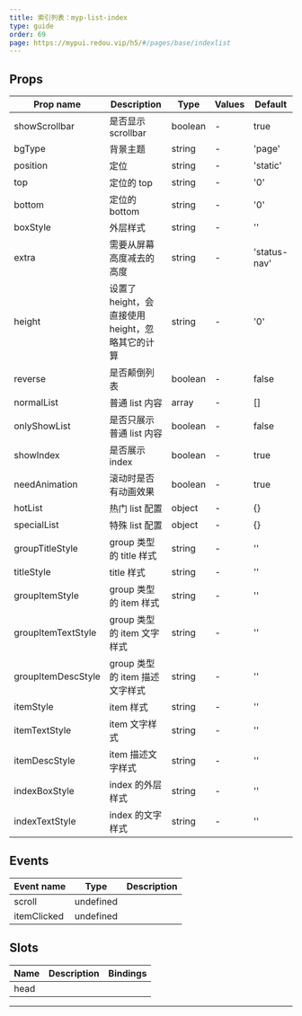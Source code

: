 ```yaml
---
title: 索引列表：myp-list-index
type: guide
order: 69
page: https://mypui.redou.vip/h5/#/pages/base/indexlist
---
```


## Props

| Prop name          | Description                                      | Type    | Values | Default      |
| ------------------ | ------------------------------------------------ | ------- | ------ | ------------ |
| showScrollbar      | 是否显示 scrollbar                               | boolean | -      | true         |
| bgType             | 背景主题                                         | string  | -      | 'page'       |
| position           | 定位                                             | string  | -      | 'static'     |
| top                | 定位的 top                                       | string  | -      | '0'          |
| bottom             | 定位的 bottom                                    | string  | -      | '0'          |
| boxStyle           | 外层样式                                         | string  | -      | ''           |
| extra              | 需要从屏幕高度减去的高度                         | string  | -      | 'status-nav' |
| height             | 设置了 height，会直接使用 height，忽略其它的计算 | string  | -      | '0'          |
| reverse            | 是否颠倒列表                                     | boolean | -      | false        |
| normalList         | 普通 list 内容                                   | array   | -      | []           |
| onlyShowList       | 是否只展示普通 list 内容                         | boolean | -      | false        |
| showIndex          | 是否展示 index                                   | boolean | -      | true         |
| needAnimation      | 滚动时是否有动画效果                             | boolean | -      | true         |
| hotList            | 热门 list 配置                                   | object  | -      | {}           |
| specialList        | 特殊 list 配置                                   | object  | -      | {}           |
| groupTitleStyle    | group 类型的 title 样式                          | string  | -      | ''           |
| titleStyle         | title 样式                                       | string  | -      | ''           |
| groupItemStyle     | group 类型的 item 样式                           | string  | -      | ''           |
| groupItemTextStyle | group 类型的 item 文字样式                       | string  | -      | ''           |
| groupItemDescStyle | group 类型的 item 描述文字样式                   | string  | -      | ''           |
| itemStyle          | item 样式                                        | string  | -      | ''           |
| itemTextStyle      | item 文字样式                                    | string  | -      | ''           |
| itemDescStyle      | item 描述文字样式                                | string  | -      | ''           |
| indexBoxStyle      | index 的外层样式                                 | string  | -      | ''           |
| indexTextStyle     | index 的文字样式                                 | string  | -      | ''           |

## Events

| Event name  | Type      | Description |
| ----------- | --------- | ----------- |
| scroll      | undefined |
| itemClicked | undefined |

## Slots

| Name | Description | Bindings |
| ---- | ----------- | -------- |
| head |             |          |

---

